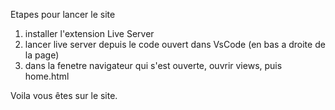 Etapes pour lancer le site
1) installer l'extension Live Server
2) lancer live server depuis le code ouvert dans VsCode (en bas a droite de la page)
3) dans la fenetre navigateur qui s'est ouverte, ouvrir views, puis home.html

Voila vous êtes sur le site.